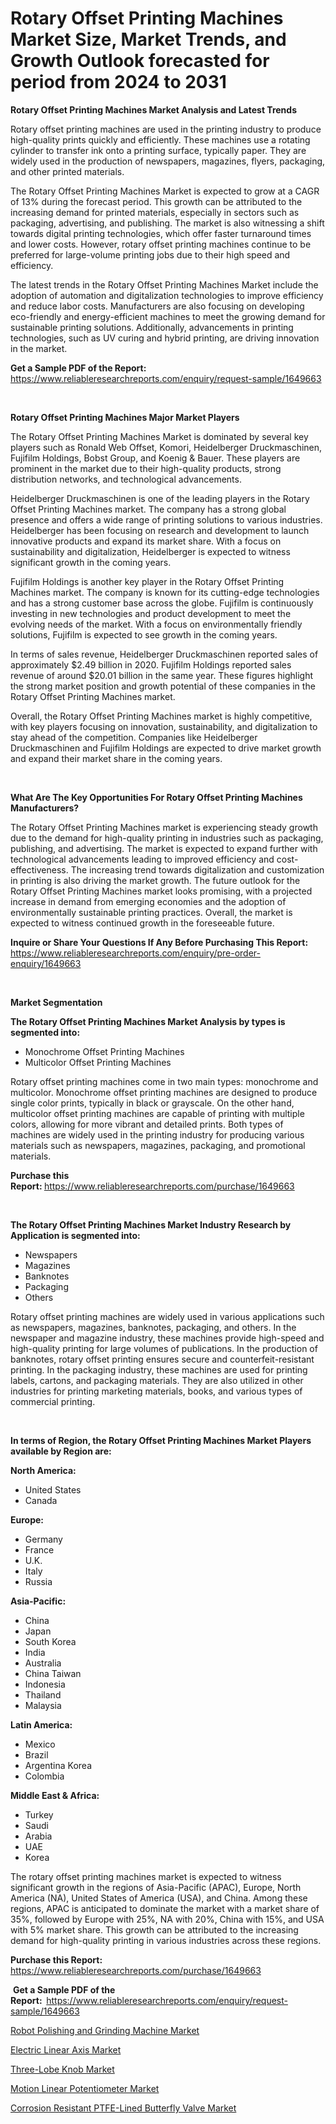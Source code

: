 <p><h1>Rotary Offset Printing Machines Market Size, Market Trends, and Growth Outlook forecasted for period from 2024 to 2031</h1></p><p><strong>Rotary Offset Printing Machines Market Analysis and Latest Trends</strong></p>
<p><p>Rotary offset printing machines are used in the printing industry to produce high-quality prints quickly and efficiently. These machines use a rotating cylinder to transfer ink onto a printing surface, typically paper. They are widely used in the production of newspapers, magazines, flyers, packaging, and other printed materials.</p><p>The Rotary Offset Printing Machines Market is expected to grow at a CAGR of 13% during the forecast period. This growth can be attributed to the increasing demand for printed materials, especially in sectors such as packaging, advertising, and publishing. The market is also witnessing a shift towards digital printing technologies, which offer faster turnaround times and lower costs. However, rotary offset printing machines continue to be preferred for large-volume printing jobs due to their high speed and efficiency.</p><p>The latest trends in the Rotary Offset Printing Machines Market include the adoption of automation and digitalization technologies to improve efficiency and reduce labor costs. Manufacturers are also focusing on developing eco-friendly and energy-efficient machines to meet the growing demand for sustainable printing solutions. Additionally, advancements in printing technologies, such as UV curing and hybrid printing, are driving innovation in the market.</p></p>
<p><strong>Get a Sample PDF of the Report:&nbsp;</strong> <a href="https://www.reliableresearchreports.com/enquiry/request-sample/1649663">https://www.reliableresearchreports.com/enquiry/request-sample/1649663</a></p>
<p>&nbsp;</p>
<p><strong>Rotary Offset Printing Machines Major Market Players</strong></p>
<p><p>The Rotary Offset Printing Machines Market is dominated by several key players such as Ronald Web Offset, Komori, Heidelberger Druckmaschinen, Fujifilm Holdings, Bobst Group, and Koenig & Bauer. These players are prominent in the market due to their high-quality products, strong distribution networks, and technological advancements.</p><p>Heidelberger Druckmaschinen is one of the leading players in the Rotary Offset Printing Machines market. The company has a strong global presence and offers a wide range of printing solutions to various industries. Heidelberger has been focusing on research and development to launch innovative products and expand its market share. With a focus on sustainability and digitalization, Heidelberger is expected to witness significant growth in the coming years.</p><p>Fujifilm Holdings is another key player in the Rotary Offset Printing Machines market. The company is known for its cutting-edge technologies and has a strong customer base across the globe. Fujifilm is continuously investing in new technologies and product development to meet the evolving needs of the market. With a focus on environmentally friendly solutions, Fujifilm is expected to see growth in the coming years.</p><p>In terms of sales revenue, Heidelberger Druckmaschinen reported sales of approximately $2.49 billion in 2020. Fujifilm Holdings reported sales revenue of around $20.01 billion in the same year. These figures highlight the strong market position and growth potential of these companies in the Rotary Offset Printing Machines market.</p><p>Overall, the Rotary Offset Printing Machines market is highly competitive, with key players focusing on innovation, sustainability, and digitalization to stay ahead of the competition. Companies like Heidelberger Druckmaschinen and Fujifilm Holdings are expected to drive market growth and expand their market share in the coming years.</p></p>
<p>&nbsp;</p>
<p><strong>What Are The Key Opportunities For Rotary Offset Printing Machines Manufacturers?</strong></p>
<p><p>The Rotary Offset Printing Machines market is experiencing steady growth due to the demand for high-quality printing in industries such as packaging, publishing, and advertising. The market is expected to expand further with technological advancements leading to improved efficiency and cost-effectiveness. The increasing trend towards digitalization and customization in printing is also driving the market growth. The future outlook for the Rotary Offset Printing Machines market looks promising, with a projected increase in demand from emerging economies and the adoption of environmentally sustainable printing practices. Overall, the market is expected to witness continued growth in the foreseeable future.</p></p>
<p><strong>Inquire or Share Your Questions If Any Before Purchasing This Report:</strong> <a href="https://www.reliableresearchreports.com/enquiry/pre-order-enquiry/1649663">https://www.reliableresearchreports.com/enquiry/pre-order-enquiry/1649663</a></p>
<p>&nbsp;</p>
<p><strong>Market Segmentation</strong></p>
<p><strong>The Rotary Offset Printing Machines Market Analysis by types is segmented into:</strong></p>
<p><ul><li>Monochrome Offset Printing Machines</li><li>Multicolor Offset Printing Machines</li></ul></p>
<p><p>Rotary offset printing machines come in two main types: monochrome and multicolor. Monochrome offset printing machines are designed to produce single color prints, typically in black or grayscale. On the other hand, multicolor offset printing machines are capable of printing with multiple colors, allowing for more vibrant and detailed prints. Both types of machines are widely used in the printing industry for producing various materials such as newspapers, magazines, packaging, and promotional materials.</p></p>
<p><strong>Purchase this Report:&nbsp;</strong><a href="https://www.reliableresearchreports.com/purchase/1649663">https://www.reliableresearchreports.com/purchase/1649663</a></p>
<p>&nbsp;</p>
<p><strong>The Rotary Offset Printing Machines Market Industry Research by Application is segmented into:</strong></p>
<p><ul><li>Newspapers</li><li>Magazines</li><li>Banknotes</li><li>Packaging</li><li>Others</li></ul></p>
<p><p>Rotary offset printing machines are widely used in various applications such as newspapers, magazines, banknotes, packaging, and others. In the newspaper and magazine industry, these machines provide high-speed and high-quality printing for large volumes of publications. In the production of banknotes, rotary offset printing ensures secure and counterfeit-resistant printing. In the packaging industry, these machines are used for printing labels, cartons, and packaging materials. They are also utilized in other industries for printing marketing materials, books, and various types of commercial printing.</p></p>
<p>&nbsp;</p>
<p><strong>In terms of Region, the Rotary Offset Printing Machines Market Players available by Region are:</strong></p>
<p>
    <p> <strong> North America: </strong>
        <ul>
            <li>United States</li>
            <li>Canada</li>
        </ul>
        </p> 
    <p> <strong> Europe: </strong>
        <ul>
            <li>Germany</li>
            <li>France</li>
            <li>U.K.</li>
            <li>Italy</li>
            <li>Russia</li>
        </ul>
        </p> 
    <p> <strong> Asia-Pacific: </strong>
        <ul>
            <li>China</li>
            <li>Japan</li>
            <li>South Korea</li>
            <li>India</li>
            <li>Australia</li>
            <li>China Taiwan</li>
            <li>Indonesia</li>
            <li>Thailand</li>
            <li>Malaysia</li>
        </ul>
        </p> 
    <p> <strong> Latin America: </strong>
        <ul>
            <li>Mexico</li>
            <li>Brazil</li>
            <li>Argentina Korea</li>
            <li>Colombia</li>
        </ul>
        </p> 
    <p> <strong> Middle East & Africa: </strong>
        <ul>
            <li>Turkey</li>
            <li>Saudi</li>
            <li>Arabia</li>
            <li>UAE</li>
            <li>Korea</li>
        </ul>
    </p>
    </p>
<p><p>The rotary offset printing machines market is expected to witness significant growth in the regions of Asia-Pacific (APAC), Europe, North America (NA), United States of America (USA), and China. Among these regions, APAC is anticipated to dominate the market with a market share of 35%, followed by Europe with 25%, NA with 20%, China with 15%, and USA with 5% market share. This growth can be attributed to the increasing demand for high-quality printing in various industries across these regions.</p></p>
<p><strong>Purchase this Report: </strong><a href="https://www.reliableresearchreports.com/purchase/1649663">https://www.reliableresearchreports.com/purchase/1649663</a></p>
<p>&nbsp;<strong>Get a Sample PDF of the Report:&nbsp;&nbsp;</strong><a href="https://www.reliableresearchreports.com/enquiry/request-sample/1649663">https://www.reliableresearchreports.com/enquiry/request-sample/1649663</a></p>
<p><strong></strong></p>
<p><p><a href="https://github.com/kufem1/Market-Research-Report-List-1/blob/main/robot-polishing-and-grinding-machine-market.md">Robot Polishing and Grinding Machine Market</a></p><p><a href="https://github.com/gdfhhhj/Market-Research-Report-List-3/blob/main/electric-linear-axis-market.md">Electric Linear Axis Market</a></p><p><a href="https://github.com/julyju69/Market-Research-Report-List-2/blob/main/three-lobe-knob-market.md">Three-Lobe Knob Market</a></p><p><a href="https://github.com/nathandecarvalho/Market-Research-Report-List-2/blob/main/motion-linear-potentiometer-market.md">Motion Linear Potentiometer Market</a></p><p><a href="https://github.com/kosella/Market-Research-Report-List-2/blob/main/corrosion-resistant-ptfe-lined-butterfly-valve-market.md">Corrosion Resistant PTFE-Lined Butterfly Valve Market</a></p></p>